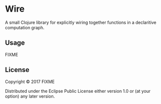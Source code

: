 # Wire

A small Clojure library for explicitly wiring together functions in a declaritive computation graph.

## Usage

FIXME

## License

Copyright © 2017 FIXME

Distributed under the Eclipse Public License either version 1.0 or (at
your option) any later version.
